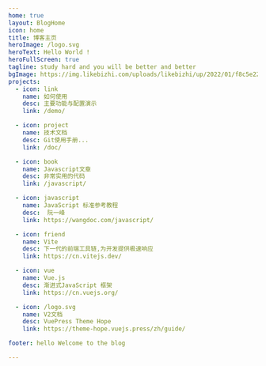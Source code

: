 ```yaml
---
home: true
layout: BlogHome
icon: home
title: 博客主页
heroImage: /logo.svg
heroText: Hello World !
heroFullScreen: true
tagline: study hard and you will be better and better 
bgImage: https://img.likebizhi.com/uploads/likebizhi/up/2022/01/f8c5e22bc42f7dd4344a3a1d309a1de5414.jpg
projects:
  - icon: link
    name: 如何使用
    desc: 主要功能与配置演示
    link: /demo/

  - icon: project
    name: 技术文档
    desc: Git使用手册...
    link: /doc/

  - icon: book
    name: Javascript文章
    desc: 非常实用的代码
    link: /javascript/

  - icon: javascript
    name: JavaScript 标准参考教程
    desc:  阮一峰
    link: https://wangdoc.com/javascript/

  - icon: friend
    name: Vite
    desc: 下一代的前端工具链,为开发提供极速响应
    link: https://cn.vitejs.dev/

  - icon: vue
    name: Vue.js
    desc: 渐进式JavaScript 框架
    link: https://cn.vuejs.org/

  - icon: /logo.svg
    name: V2文档
    desc: VuePress Theme Hope
    link: https://theme-hope.vuejs.press/zh/guide/

footer: hello Welcome to the blog

---
```


